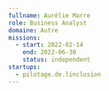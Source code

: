 ```yaml
---
fullname: Aurélie Marre
role: Business Analyst
domaine: Autre
missions:
  - start: 2022-02-14
    end: 2022-06-30
    status: independent
startups:
  - pilotage.de.linclusion
---
```


